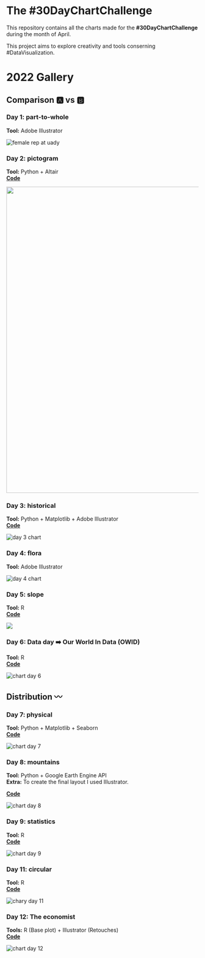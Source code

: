 # The #30DayChartChallenge
This repository contains all the charts made for the **#30DayChartChallenge** during the month of April.

This project aims to explore creativity and tools conserning #DataVisualization.

# 2022 Gallery
## Comparison :a: vs :b:
### Day 1: part-to-whole
**Tool:** Adobe Illustrator

![female rep at uady](./2022/day_01/Day_1_part-to-whole_es.png)

### Day 2: pictogram
**Tool:** Python + Altair  
[**Code**](https://github.com/isaacarroyov/30DayChartChallenge/blob/main/2022/day_02/30daychartchallenge_day2_pictogram.ipynb)

<img src="./2022/day_02/30daychartchallenge_day2_pictogram.png" width=800px>

### Day 3: historical
**Tool:** Python + Matplotlib + Adobe Illustrator  
[**Code**](https://github.com/isaacarroyov/30DayChartChallenge/blob/main/2022/day_03/30daychartchallenge_day_02_historical.ipynb)

![day 3 chart](./2022/day_03/30daychartchallenge_day_02_historical.png)

### Day 4: flora
**Tool:** Adobe Illustrator

![day 4 chart](./2022/day_04/30daychartchallenge_day_04_flora.png)

### Day 5: slope
**Tool:** R  
[**Code**](https://github.com/isaacarroyov/30DayChartChallenge/blob/main/2022/day_05/30daychartchallenge_day_05_slope.R)

![](./2022/day_05/30daychartchallenge_day_05_slope.png)

### Day 6: Data day :arrow_right: Our World In Data (OWID)
**Tool:** R  
[**Code**](https://github.com/isaacarroyov/30DayChartChallenge/blob/main/2022/day_06/30daychartchallenge_day_06_owid.R)

![chart day 6](./2022/day_06/30daychartchallenge_day_06_owid.png)

## Distribution :wavy_dash:

### Day 7: physical
**Tool:** Python + Matplotlib + Seaborn  
[**Code**](https://github.com/isaacarroyov/30DayChartChallenge/blob/main/2022/day_07/30daychartchallenge_day_07_physical.png)

![chart day 7](./2022/day_07/30daychartchallenge_day_07_physical.png)

### Day 8: mountains
**Tool:** Python + Google Earth Engine API  
**Extra:** To create the final layout I used Illustrator.

[**Code**](https://github.com/isaacarroyov/30DayChartChallenge/blob/main/2022/day_08/30daychartchallenge_day_07_physical.ipynb)

![chart day 8](./2022/day_08/30daychartchallenge_day_08_mountains_both.png)

### Day 9: statistics
**Tool:** R  
[**Code**](https://github.com/isaacarroyov/30DayChartChallenge/blob/main/2022/day_09/30daychartchallenge_day_09_statistics.R)

![chart day 9](./2022/day_09/30daychartchallenge_day_09_statistics_both.png)

### Day 11: circular
**Tool:** R  
[**Code**](https://github.com/isaacarroyov/30DayChartChallenge/blob/main/2022/day_11/30daychartchallenge_day_11_circular.R)

![chary day 11](./2022/day_11/30daychartchallenge_day_11_circular.png)

### Day 12: The economist
**Tools:** R (Base plot) + Illustrator (Retouches)  
[**Code**](https://github.com/isaacarroyov/30DayChartChallenge/blob/main/2022/day_12/30daychartchallenge_day_12_the_economist.R)

![chart day 12](./2022/day_12/30daychartchallenge_day_12_the_economist.png)
